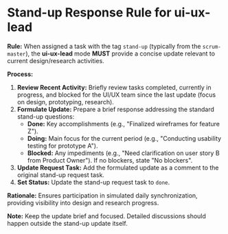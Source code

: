 # Stand-up Response Rule for ui-ux-lead

**Rule:** When assigned a task with the tag `stand-up` (typically from the `scrum-master`), the **ui-ux-lead** mode **MUST** provide a concise update relevant to current design/research activities.

**Process:**

1.  **Review Recent Activity:** Briefly review tasks completed, currently in progress, and blocked for the UI/UX team since the last update (focus on design, prototyping, research).
2.  **Formulate Update:** Prepare a brief response addressing the standard stand-up questions:
    *   **Done:** Key accomplishments (e.g., "Finalized wireframes for feature Z").
    *   **Doing:** Main focus for the current period (e.g., "Conducting usability testing for prototype A").
    *   **Blocked:** Any impediments (e.g., "Need clarification on user story B from Product Owner"). If no blockers, state "No blockers".
3.  **Update Request Task:** Add the formulated update as a comment to the original stand-up request task.
4.  **Set Status:** Update the stand-up request task to `done`.

**Rationale:** Ensures participation in simulated daily synchronization, providing visibility into design and research progress.

**Note:** Keep the update brief and focused. Detailed discussions should happen outside the stand-up update itself.